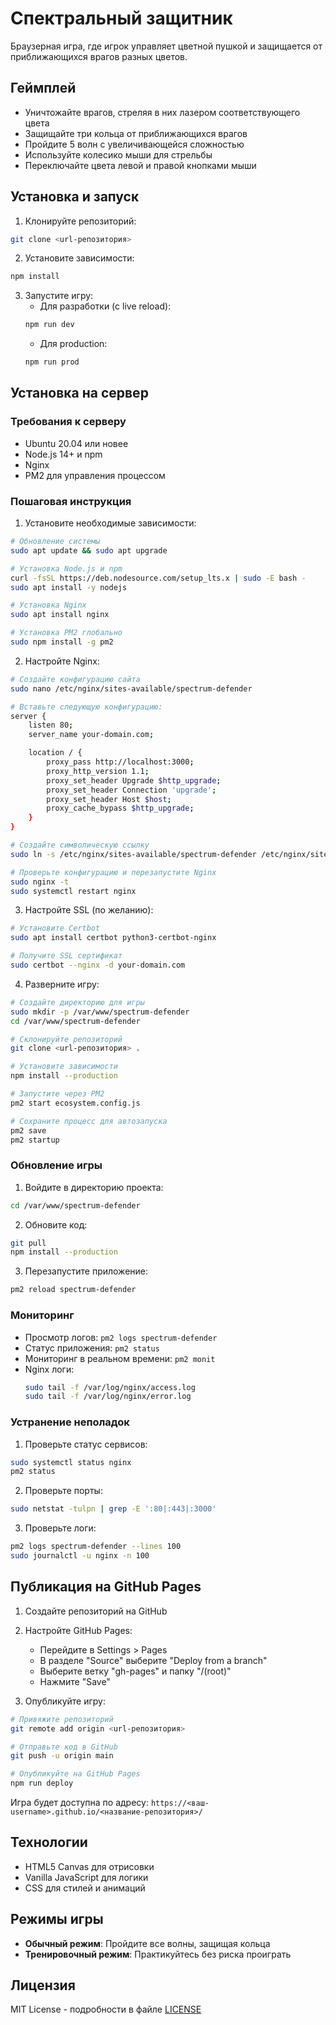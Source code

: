 # Спектральный защитник

Браузерная игра, где игрок управляет цветной пушкой и защищается от приближающихся врагов разных цветов.

## Геймплей

- Уничтожайте врагов, стреляя в них лазером соответствующего цвета
- Защищайте три кольца от приближающихся врагов
- Пройдите 5 волн с увеличивающейся сложностью
- Используйте колесико мыши для стрельбы
- Переключайте цвета левой и правой кнопками мыши

## Установка и запуск

1. Клонируйте репозиторий:
```bash
git clone <url-репозитория>
```

2. Установите зависимости:
```bash
npm install
```

3. Запустите игру:
   - Для разработки (с live reload):
   ```bash
   npm run dev
   ```
   - Для production:
   ```bash
   npm run prod
   ```

## Установка на сервер

### Требования к серверу
- Ubuntu 20.04 или новее
- Node.js 14+ и npm
- Nginx
- PM2 для управления процессом

### Пошаговая инструкция

1. Установите необходимые зависимости:
```bash
# Обновление системы
sudo apt update && sudo apt upgrade

# Установка Node.js и npm
curl -fsSL https://deb.nodesource.com/setup_lts.x | sudo -E bash -
sudo apt install -y nodejs

# Установка Nginx
sudo apt install nginx

# Установка PM2 глобально
sudo npm install -g pm2
```

2. Настройте Nginx:
```bash
# Создайте конфигурацию сайта
sudo nano /etc/nginx/sites-available/spectrum-defender

# Вставьте следующую конфигурацию:
server {
    listen 80;
    server_name your-domain.com;

    location / {
        proxy_pass http://localhost:3000;
        proxy_http_version 1.1;
        proxy_set_header Upgrade $http_upgrade;
        proxy_set_header Connection 'upgrade';
        proxy_set_header Host $host;
        proxy_cache_bypass $http_upgrade;
    }
}

# Создайте символическую ссылку
sudo ln -s /etc/nginx/sites-available/spectrum-defender /etc/nginx/sites-enabled/

# Проверьте конфигурацию и перезапустите Nginx
sudo nginx -t
sudo systemctl restart nginx
```

3. Настройте SSL (по желанию):
```bash
# Установите Certbot
sudo apt install certbot python3-certbot-nginx

# Получите SSL сертификат
sudo certbot --nginx -d your-domain.com
```

4. Разверните игру:
```bash
# Создайте директорию для игры
sudo mkdir -p /var/www/spectrum-defender
cd /var/www/spectrum-defender

# Склонируйте репозиторий
git clone <url-репозитория> .

# Установите зависимости
npm install --production

# Запустите через PM2
pm2 start ecosystem.config.js

# Сохраните процесс для автозапуска
pm2 save
pm2 startup
```

### Обновление игры

1. Войдите в директорию проекта:
```bash
cd /var/www/spectrum-defender
```

2. Обновите код:
```bash
git pull
npm install --production
```

3. Перезапустите приложение:
```bash
pm2 reload spectrum-defender
```

### Мониторинг

- Просмотр логов: `pm2 logs spectrum-defender`
- Статус приложения: `pm2 status`
- Мониторинг в реальном времени: `pm2 monit`
- Nginx логи: 
  ```bash
  sudo tail -f /var/log/nginx/access.log
  sudo tail -f /var/log/nginx/error.log
  ```

### Устранение неполадок

1. Проверьте статус сервисов:
```bash
sudo systemctl status nginx
pm2 status
```

2. Проверьте порты:
```bash
sudo netstat -tulpn | grep -E ':80|:443|:3000'
```

3. Проверьте логи:
```bash
pm2 logs spectrum-defender --lines 100
sudo journalctl -u nginx -n 100
```

## Публикация на GitHub Pages

1. Создайте репозиторий на GitHub

2. Настройте GitHub Pages:
   - Перейдите в Settings > Pages
   - В разделе "Source" выберите "Deploy from a branch"
   - Выберите ветку "gh-pages" и папку "/(root)"
   - Нажмите "Save"

3. Опубликуйте игру:
```bash
# Привяжите репозиторий
git remote add origin <url-репозитория>

# Отправьте код в GitHub
git push -u origin main

# Опубликуйте на GitHub Pages
npm run deploy
```

Игра будет доступна по адресу: `https://<ваш-username>.github.io/<название-репозитория>/`

## Технологии

- HTML5 Canvas для отрисовки
- Vanilla JavaScript для логики
- CSS для стилей и анимаций

## Режимы игры

- **Обычный режим**: Пройдите все волны, защищая кольца
- **Тренировочный режим**: Практикуйтесь без риска проиграть

## Лицензия

MIT License - подробности в файле [LICENSE](LICENSE)